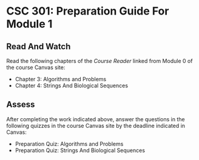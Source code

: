 # CSC 301: Preparation Guide For Module 1

## Read And Watch

Read the following chapters of the *Course Reader* linked from Module 0 of the course Canvas site:

* Chapter 3: Algorithms and Problems
* Chapter 4: Strings And Biological Sequences


## Assess

After completing the work indicated above, answer the questions in the following quizzes in the course Canvas site by the deadline indicated in Canvas:

* Preparation Quiz: Algorithms and Problems
* Preparation Quiz: Strings And Biological Sequences
